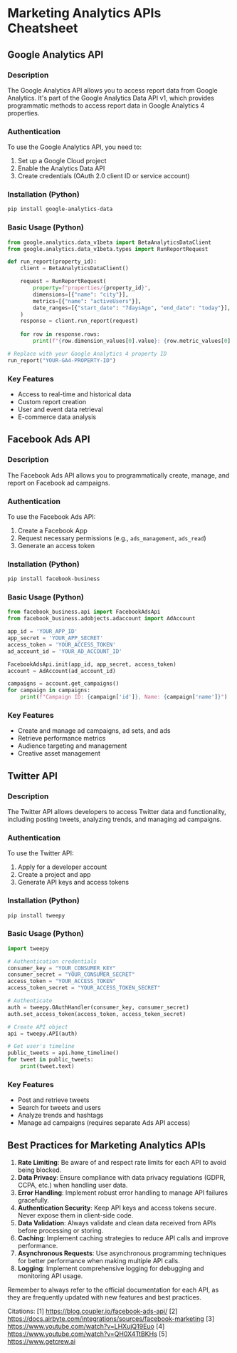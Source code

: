 

# Marketing Analytics APIs Cheatsheet

## Google Analytics API

### Description
The Google Analytics API allows you to access report data from Google Analytics. It's part of the Google Analytics Data API v1, which provides programmatic methods to access report data in Google Analytics 4 properties.

### Authentication
To use the Google Analytics API, you need to:
1. Set up a Google Cloud project
2. Enable the Analytics Data API
3. Create credentials (OAuth 2.0 client ID or service account)

### Installation (Python)
```bash
pip install google-analytics-data
```

### Basic Usage (Python)
```python
from google.analytics.data_v1beta import BetaAnalyticsDataClient
from google.analytics.data_v1beta.types import RunReportRequest

def run_report(property_id):
    client = BetaAnalyticsDataClient()

    request = RunReportRequest(
        property=f"properties/{property_id}",
        dimensions=[{"name": "city"}],
        metrics=[{"name": "activeUsers"}],
        date_ranges=[{"start_date": "7daysAgo", "end_date": "today"}],
    )
    response = client.run_report(request)
    
    for row in response.rows:
        print(f"{row.dimension_values[0].value}: {row.metric_values[0].value}")

# Replace with your Google Analytics 4 property ID
run_report("YOUR-GA4-PROPERTY-ID")
```

### Key Features
- Access to real-time and historical data
- Custom report creation
- User and event data retrieval
- E-commerce data analysis

## Facebook Ads API

### Description
The Facebook Ads API allows you to programmatically create, manage, and report on Facebook ad campaigns.

### Authentication
To use the Facebook Ads API:
1. Create a Facebook App
2. Request necessary permissions (e.g., `ads_management`, `ads_read`)
3. Generate an access token

### Installation (Python)
```bash
pip install facebook-business
```

### Basic Usage (Python)
```python
from facebook_business.api import FacebookAdsApi
from facebook_business.adobjects.adaccount import AdAccount

app_id = 'YOUR_APP_ID'
app_secret = 'YOUR_APP_SECRET'
access_token = 'YOUR_ACCESS_TOKEN'
ad_account_id = 'YOUR_AD_ACCOUNT_ID'

FacebookAdsApi.init(app_id, app_secret, access_token)
account = AdAccount(ad_account_id)

campaigns = account.get_campaigns()
for campaign in campaigns:
    print(f"Campaign ID: {campaign['id']}, Name: {campaign['name']}")
```

### Key Features
- Create and manage ad campaigns, ad sets, and ads
- Retrieve performance metrics
- Audience targeting and management
- Creative asset management

## Twitter API

### Description
The Twitter API allows developers to access Twitter data and functionality, including posting tweets, analyzing trends, and managing ad campaigns.

### Authentication
To use the Twitter API:
1. Apply for a developer account
2. Create a project and app
3. Generate API keys and access tokens

### Installation (Python)
```bash
pip install tweepy
```

### Basic Usage (Python)
```python
import tweepy

# Authentication credentials
consumer_key = "YOUR_CONSUMER_KEY"
consumer_secret = "YOUR_CONSUMER_SECRET"
access_token = "YOUR_ACCESS_TOKEN"
access_token_secret = "YOUR_ACCESS_TOKEN_SECRET"

# Authenticate
auth = tweepy.OAuthHandler(consumer_key, consumer_secret)
auth.set_access_token(access_token, access_token_secret)

# Create API object
api = tweepy.API(auth)

# Get user's timeline
public_tweets = api.home_timeline()
for tweet in public_tweets:
    print(tweet.text)
```

### Key Features
- Post and retrieve tweets
- Search for tweets and users
- Analyze trends and hashtags
- Manage ad campaigns (requires separate Ads API access)

## Best Practices for Marketing Analytics APIs

1. **Rate Limiting**: Be aware of and respect rate limits for each API to avoid being blocked.
2. **Data Privacy**: Ensure compliance with data privacy regulations (GDPR, CCPA, etc.) when handling user data.
3. **Error Handling**: Implement robust error handling to manage API failures gracefully.
4. **Authentication Security**: Keep API keys and access tokens secure. Never expose them in client-side code.
5. **Data Validation**: Always validate and clean data received from APIs before processing or storing.
6. **Caching**: Implement caching strategies to reduce API calls and improve performance.
7. **Asynchronous Requests**: Use asynchronous programming techniques for better performance when making multiple API calls.
8. **Logging**: Implement comprehensive logging for debugging and monitoring API usage.

Remember to always refer to the official documentation for each API, as they are frequently updated with new features and best practices.

Citations:
[1] https://blog.coupler.io/facebook-ads-api/
[2] https://docs.airbyte.com/integrations/sources/facebook-marketing
[3] https://www.youtube.com/watch?v=LHXujQ19Euo
[4] https://www.youtube.com/watch?v=QH0X4TtBKHs
[5] https://www.getcrew.ai
